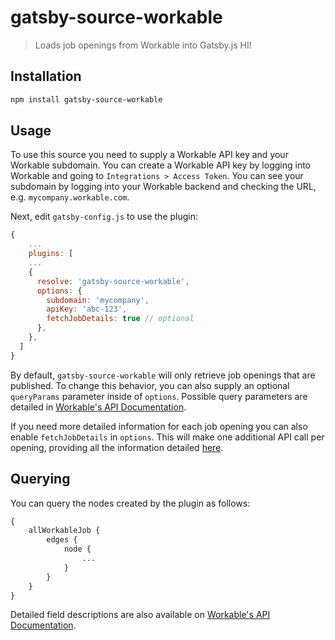# gatsby-source-workable
> Loads job openings from Workable into Gatsby.js HI!

## Installation

```bash
npm install gatsby-source-workable
```

## Usage

To use this source you need to supply a Workable API key and your Workable subdomain. You can create a Workable API key by logging into Workable and going to `Integrations > Access Token`. You can see your subdomain by logging into your Workable backend and checking the URL, e.g. `mycompany.workable.com`.

Next, edit `gatsby-config.js` to use the plugin:
```javascript
{
    ...
    plugins: [
    ...
    {
      resolve: 'gatsby-source-workable',
      options: {
        subdomain: 'mycompany',
        apiKey: 'abc-123',
        fetchJobDetails: true // optional
      },
    },
  ]
}
```

By default, `gatsby-source-workable` will only retrieve job openings that are published. To change this behavior, you can also supply an optional `queryParams` parameter inside of `options`. Possible query parameters are detailed in [Workable's API Documentation](https://workable.readme.io/docs/jobs).

If you need more detailed information for each job opening you can also enable `fetchJobDetails` in `options`. This will make one additional API call per opening, providing all the information detailed [here](https://workable.readme.io/docs/jobsshortcode).

## Querying

You can query the nodes created by the plugin as follows:
```graphql
{
    allWorkableJob {
        edges {
            node {
                ...
            }
        }
    }
}
```
Detailed field descriptions are also available on [Workable's API Documentation](https://workable.readme.io/docs/jobs).
